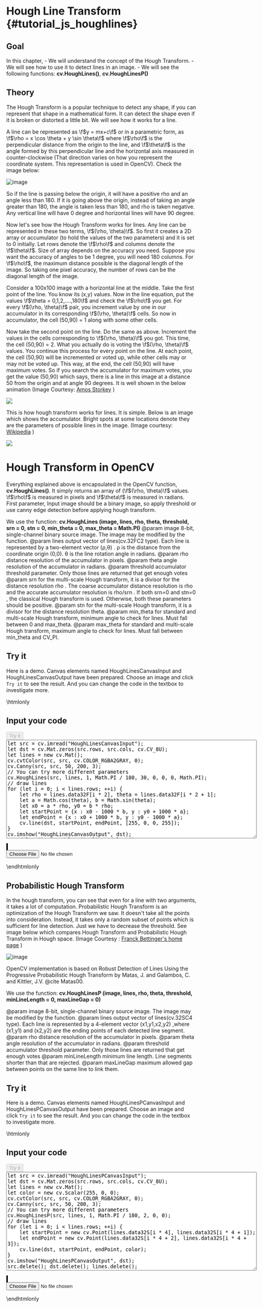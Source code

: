 Hough Line Transform {#tutorial_js_houghlines}
====================

Goal
----

In this chapter,
    -   We will understand the concept of the Hough Transform.
    -   We will see how to use it to detect lines in an image.
    -   We will see the following functions: **cv.HoughLines()**, **cv.HoughLinesP()**

Theory
------

The Hough Transform is a popular technique to detect any shape, if you can represent that shape in a
mathematical form. It can detect the shape even if it is broken or distorted a little bit. We will
see how it works for a line.

A line can be represented as \f$y = mx+c\f$ or in a parametric form, as
\f$\rho = x \cos \theta + y \sin \theta\f$ where \f$\rho\f$ is the perpendicular distance from the origin to the
line, and \f$\theta\f$ is the angle formed by this perpendicular line and the horizontal axis measured in
counter-clockwise (That direction varies on how you represent the coordinate system. This
representation is used in OpenCV). Check the image below:

![image](images/houghlines1.svg)

So if the line is passing below the origin, it will have a positive rho and an angle less than 180. If it
is going above the origin, instead of taking an angle greater than 180, the angle is taken less than 180,
and rho is taken negative. Any vertical line will have 0 degree and horizontal lines will have 90
degree.

Now let's see how the Hough Transform works for lines. Any line can be represented in these two terms,
\f$(\rho, \theta)\f$. So first it creates a 2D array or accumulator (to hold the values of the two parameters)
and it is set to 0 initially. Let rows denote the \f$\rho\f$ and columns denote the \f$\theta\f$. Size of
array depends on the accuracy you need. Suppose you want the accuracy of angles to be 1 degree, you will
need 180 columns. For \f$\rho\f$, the maximum distance possible is the diagonal length of the image. So
taking one pixel accuracy, the number of rows can be the diagonal length of the image.

Consider a 100x100 image with a horizontal line at the middle. Take the first point of the line. You
know its (x,y) values. Now in the line equation, put the values \f$\theta = 0,1,2,....,180\f$ and check
the \f$\rho\f$ you get. For every \f$(\rho, \theta)\f$ pair, you increment value by one in our accumulator
in its corresponding \f$(\rho, \theta)\f$ cells. So now in accumulator, the cell (50,90) = 1 along with
some other cells.

Now take the second point on the line. Do the same as above. Increment the values in the cells
corresponding to \f$(\rho, \theta)\f$ you got. This time, the cell (50,90) = 2. What you actually
do is voting the \f$(\rho, \theta)\f$ values. You continue this process for every point on the line. At
each point, the cell (50,90) will be incremented or voted up, while other cells may or may not be
voted up. This way, at the end, the cell (50,90) will have maximum votes. So if you search the
accumulator for maximum votes, you get the value (50,90) which says, there is a line in this image
at a distance 50 from the origin and at angle 90 degrees. It is well shown in the below animation (Image
Courtesy: [Amos Storkey](http://homepages.inf.ed.ac.uk/amos/hough.html) )

![](houghlinesdemo.gif)

This is how hough transform works for lines. It is simple. Below is an image which shows the accumulator. Bright spots at some locations
denote they are the parameters of possible lines in the image. (Image courtesy: [Wikipedia](http://en.wikipedia.org/wiki/Hough_transform) )

![](houghlines2.jpg)

Hough Transform in OpenCV
=========================

Everything explained above is encapsulated in the OpenCV function, **cv.HoughLines()**. It simply returns an array of (\f$(\rho, \theta)\f$ values. \f$\rho\f$ is measured in pixels and \f$\theta\f$ is measured in radians. First parameter,
Input image should be a binary image, so apply threshold or use canny edge detection before
applying hough transform. 

We use the function: **cv.HoughLines (image, lines, rho, theta, threshold, srn = 0, stn = 0, min_theta = 0, max_theta = Math.PI)** 
@param image       8-bit, single-channel binary source image. The image may be modified by the function.
@param lines       output vector of lines(cv.32FC2 type). Each line is represented by a two-element vector (ρ,θ) . ρ is the distance from the coordinate origin (0,0). θ is the line rotation angle in radians.
@param rho    	   distance resolution of the accumulator in pixels.
@param theta       angle resolution of the accumulator in radians.
@param threshold   accumulator threshold parameter. Only those lines are returned that get enough votes
@param srn         for the multi-scale Hough transform, it is a divisor for the distance resolution rho . The coarse accumulator distance resolution is rho and the accurate accumulator resolution is rho/srn . If both srn=0 and stn=0 , the classical Hough transform is used. Otherwise, both these parameters should be positive.
@param stn         for the multi-scale Hough transform, it is a divisor for the distance resolution theta.
@param min_theta   for standard and multi-scale Hough transform, minimum angle to check for lines. Must fall between 0 and max_theta.
@param max_theta   for standard and multi-scale Hough transform, maximum angle to check for lines. Must fall between min_theta and CV_PI.

Try it
------

Here is a demo. Canvas elements named HoughLinesCanvasInput and HoughLinesCanvasOutput have been prepared. Choose an image and
click `Try it` to see the result. And you can change the code in the textbox to investigate more.

\htmlonly
<!DOCTYPE html>
<head>
<style>
canvas {
    border: 1px solid black;
}
.err {
    color: red;
}
</style>
</head>
<body>
<div id="HoughLinesCodeArea">
<h2>Input your code</h2>
<button id="HoughLinesTryIt" disabled="true" onclick="HoughLinesExecuteCode()">Try it</button><br>
<textarea rows="17" cols="80" id="HoughLinesTestCode" spellcheck="false">
let src = cv.imread("HoughLinesCanvasInput");
let dst = cv.Mat.zeros(src.rows, src.cols, cv.CV_8U);
let lines = new cv.Mat();
cv.cvtColor(src, src, cv.COLOR_RGBA2GRAY, 0);
cv.Canny(src, src, 50, 200, 3);
// You can try more different parameters
cv.HoughLines(src, lines, 1, Math.PI / 180, 30, 0, 0, 0, Math.PI);
// draw lines
for (let i = 0; i < lines.rows; ++i) {
    let rho = lines.data32F[i * 2], theta = lines.data32F[i * 2 + 1];
    let a = Math.cos(theta), b = Math.sin(theta);
    let x0 = a * rho, y0 = b * rho;
    let startPoint = {x : x0 - 1000 * b, y : y0 + 1000 * a};
    let endPoint = {x : x0 + 1000 * b, y : y0 - 1000 * a};
    cv.line(dst, startPoint, endPoint, [255, 0, 0, 255]);
}
cv.imshow("HoughLinesCanvasOutput", dst);
src.delete(); dst.delete(); lines.delete(); 
</textarea>
<p class="err" id="HoughLinesErr"></p>
</div>
<div id="HoughLinesShowcase">
    <div>
        <canvas id="HoughLinesCanvasInput"></canvas>
        <canvas id="HoughLinesCanvasOutput"></canvas>
    </div>
    <input type="file" id="HoughLinesInput" name="file" />
</div>
<script src="utils.js"></script>
<script async src="opencv.js" id="opencvjs"></script>
<script>
function HoughLinesExecuteCode() {
    let HoughLinesText = document.getElementById("HoughLinesTestCode").value;
    try {
        eval(HoughLinesText);
        document.getElementById("HoughLinesErr").innerHTML = " ";
    } catch(err) {
        document.getElementById("HoughLinesErr").innerHTML = err;
    }
}

loadImageToCanvas("shape.jpg", "HoughLinesCanvasInput");
let HoughLinesInputElement = document.getElementById("HoughLinesInput");
HoughLinesInputElement.addEventListener("change", HoughLinesHandleFiles, false);
function HoughLinesHandleFiles(e) {
    let HoughLinesUrl = URL.createObjectURL(e.target.files[0]);
    loadImageToCanvas(HoughLinesUrl, "HoughLinesCanvasInput");
}
</script>
</body>
\endhtmlonly

Probabilistic Hough Transform
-----------------------------

In the hough transform, you can see that even for a line with two arguments, it takes a lot of
computation. Probabilistic Hough Transform is an optimization of the Hough Transform we saw. It doesn't
take all the points into consideration. Instead, it takes only a random subset of points which is
sufficient for line detection. Just we have to decrease the threshold. See image below which compares
Hough Transform and Probabilistic Hough Transform in Hough space. (Image Courtesy :
[Franck Bettinger's home page](http://phdfb1.free.fr/robot/mscthesis/node14.html) )

![image](images/houghlines4.png)

OpenCV implementation is based on Robust Detection of Lines Using the Progressive Probabilistic
Hough Transform by Matas, J. and Galambos, C. and Kittler, J.V. @cite Matas00.

We use the function: **cv.HoughLinesP (image, lines, rho, theta, threshold, minLineLength = 0, maxLineGap = 0)** 

@param image          8-bit, single-channel binary source image. The image may be modified by the function.
@param lines          output vector of lines(cv.32SC4 type). Each line is represented by a 4-element vector (x1,y1,x2,y2) ,where (x1,y1) and (x2,y2) are the ending points of each detected line segment.
@param rho            distance resolution of the accumulator in pixels.
@param theta          angle resolution of the accumulator in radians.
@param threshold      accumulator threshold parameter. Only those lines are returned that get enough votes
@param minLineLength  minimum line length. Line segments shorter than that are rejected.
@param maxLineGap     maximum allowed gap between points on the same line to link them.

Try it
------

Here is a demo. Canvas elements named HoughLinesPCanvasInput and HoughLinesPCanvasOutput have been prepared. Choose an image and
click `Try it` to see the result. And you can change the code in the textbox to investigate more.

\htmlonly
<!DOCTYPE html>
<head>
</head>
<body>
<div id="HoughLinesPCodeArea">
<h2>Input your code</h2>
<button id="HoughLinesPTryIt" disabled="true" onclick="HoughLinesPExecuteCode()">Try it</button><br>
<textarea rows="17" cols="80" id="HoughLinesPTestCode" spellcheck="false">
let src = cv.imread("HoughLinesPCanvasInput");
let dst = cv.Mat.zeros(src.rows, src.cols, cv.CV_8U);
let lines = new cv.Mat();
let color = new cv.Scalar(255, 0, 0);
cv.cvtColor(src, src, cv.COLOR_RGBA2GRAY, 0);
cv.Canny(src, src, 50, 200, 3);
// You can try more different parameters
cv.HoughLinesP(src, lines, 1, Math.PI / 180, 2, 0, 0);
// draw lines
for (let i = 0; i < lines.rows; ++i) {
    let startPoint = new cv.Point(lines.data32S[i * 4], lines.data32S[i * 4 + 1]);
    let endPoint = new cv.Point(lines.data32S[i * 4 + 2], lines.data32S[i * 4 + 3]);
    cv.line(dst, startPoint, endPoint, color);
}
cv.imshow("HoughLinesPCanvasOutput", dst);
src.delete(); dst.delete(); lines.delete();
</textarea>
<p class="err" id="HoughLinesPErr"></p>
</div>
<div id="HoughLinesPShowcase">
    <div>
        <canvas id="HoughLinesPCanvasInput"></canvas>
        <canvas id="HoughLinesPCanvasOutput"></canvas>
    </div>
    <input type="file" id="HoughLinesPInput" name="file" />
</div>
<script>
function HoughLinesPExecuteCode() {
    let HoughLinesPText = document.getElementById("HoughLinesPTestCode").value;
    try {
        eval(HoughLinesPText);
        document.getElementById("HoughLinesPErr").innerHTML = " ";
    } catch(err) {
        document.getElementById("HoughLinesPErr").innerHTML = err;
    }
}

loadImageToCanvas("shape.jpg", "HoughLinesPCanvasInput");
let HoughLinesPInputElement = document.getElementById("HoughLinesPInput");
HoughLinesPInputElement.addEventListener("change", HoughLinesPHandleFiles, false);
function HoughLinesPHandleFiles(e) {
    let HoughLinesPUrl = URL.createObjectURL(e.target.files[0]);
    loadImageToCanvas(HoughLinesPUrl, "HoughLinesPCanvasInput");
}

function onReady() {
    document.getElementById("HoughLinesPTryIt").disabled = false;
    document.getElementById("HoughLinesTryIt").disabled = false;
}
if (typeof cv !== 'undefined') {
    onReady();
} else {
    document.getElementById("opencvjs").onload = onReady;
}
</script>
</body>
\endhtmlonly
